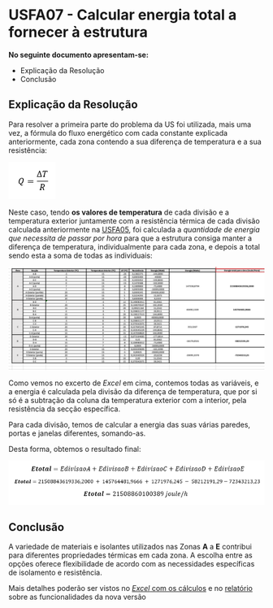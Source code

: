 # USFA07 - Calcular energia total a fornecer à estrutura

**No seguinte documento apresentam-se:**
* Explicação da Resolução
* Conclusão

## Explicação da Resolução

Para resolver a primeira parte do problema da US foi utilizada, mais uma vez, a fórmula do fluxo energético com cada constante explicada anteriormente, cada zona contendo a sua diferença de temperatura e a sua resistência: 

![Fórmula do Fluxo](files/Formula%20do%20Fluxo.PNG)

Neste caso, tendo **os valores de temperatura** de cada divisão e a temperatura exterior juntamente com a resistência térmica de cada divisão calculada anteriormente na [USFA05](../USFA05/USFA05.md), foi calculada a *quantidade de energia que necessita de passar por hora* para que a estrutura consiga manter a diferença de temperatura, individualmente para cada zona, e depois a total sendo esta a soma de todas as individuais:

![Fórmulas do Excel](files/Excel.png)

Como vemos no excerto de *Excel* em cima, contemos todas as variáveis, e a energia é calculada pela divisão da diferença de temperatura, que por si só é a subtração da coluna da temperatura exterior com a interior, pela resistência da secção específica.

Para cada divisão, temos de calcular a energia das suas várias paredes, portas e janelas diferentes, somando-as.

Desta forma, obtemos o resultado final:

![Resultado Final](files/Resultado%20Final.PNG)

## Conclusão

A variedade de materiais e isolantes utilizados nas Zonas **A** a **E** contribui para diferentes propriedades térmicas em cada zona. A escolha entre as opções oferece flexibilidade de acordo com as necessidades específicas de isolamento e resistência.

Mais detalhes poderão ser vistos no [*Excel* com os cálculos](../Resitencias-Fluxo-e-Potencia-Térmica.xlsx) e no [relatório](../2DJ_G101_FSIAP_Sprint3.pdf) sobre as funcionalidades da nova versão